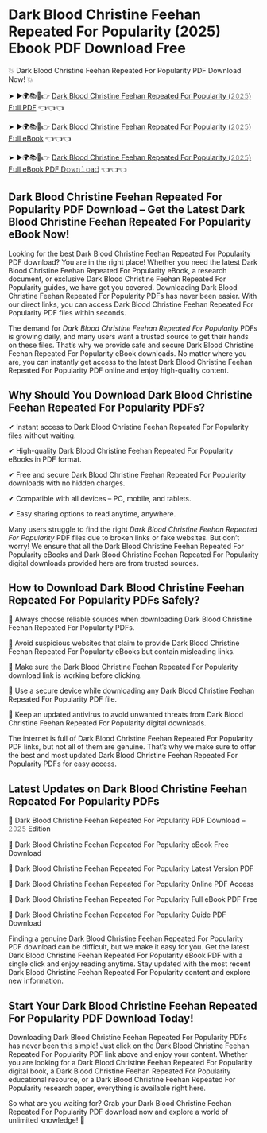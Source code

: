 # Dark Blood Christine Feehan Repeated For Popularity (2025) Ebook PDF Download Free

💥 Dark Blood Christine Feehan Repeated For Popularity PDF Download Now! 💥

➤ ►🌍📚📱👉 [Dark Blood Christine Feehan Repeated For Popularity (𝟸𝟶𝟸𝟻) F𝚞ll PDF](https://getpdf.xyz/dark-blood-christine-feehan-repeated-for-popularity) 👈👈👈


➤ ►🌍📚📱👉 [Dark Blood Christine Feehan Repeated For Popularity (𝟸𝟶𝟸𝟻) F𝚞ll eBook](https://getpdf.xyz/dark-blood-christine-feehan-repeated-for-popularity) 👈👈👈


➤ ►🌍📚📱👉 [Dark Blood Christine Feehan Repeated For Popularity (𝟸𝟶𝟸𝟻) F𝚞ll eBook PDF D𝚘𝚠𝚗𝚕𝚘a𝚍](https://getpdf.xyz/dark-blood-christine-feehan-repeated-for-popularity) 👈👈👈


## Dark Blood Christine Feehan Repeated For Popularity PDF Download – Get the Latest Dark Blood Christine Feehan Repeated For Popularity eBook Now!

Looking for the best Dark Blood Christine Feehan Repeated For Popularity PDF download? You are in the right place! Whether you need the latest Dark Blood Christine Feehan Repeated For Popularity eBook, a research document, or exclusive Dark Blood Christine Feehan Repeated For Popularity guides, we have got you covered. Downloading Dark Blood Christine Feehan Repeated For Popularity PDFs has never been easier. With our direct links, you can access Dark Blood Christine Feehan Repeated For Popularity PDF files within seconds.

The demand for *Dark Blood Christine Feehan Repeated For Popularity* PDFs is growing daily, and many users want a trusted source to get their hands on these files. That’s why we provide safe and secure Dark Blood Christine Feehan Repeated For Popularity eBook downloads. No matter where you are, you can instantly get access to the latest Dark Blood Christine Feehan Repeated For Popularity PDF online and enjoy high-quality content.

## Why Should You Download Dark Blood Christine Feehan Repeated For Popularity PDFs?

✔ Instant access to Dark Blood Christine Feehan Repeated For Popularity files without waiting.

✔ High-quality Dark Blood Christine Feehan Repeated For Popularity eBooks in PDF format.

✔ Free and secure Dark Blood Christine Feehan Repeated For Popularity downloads with no hidden charges.

✔ Compatible with all devices – PC, mobile, and tablets.

✔ Easy sharing options to read anytime, anywhere.

Many users struggle to find the right *Dark Blood Christine Feehan Repeated For Popularity* PDF files due to broken links or fake websites. But don’t worry! We ensure that all the Dark Blood Christine Feehan Repeated For Popularity eBooks and Dark Blood Christine Feehan Repeated For Popularity digital downloads provided here are from trusted sources.

## How to Download Dark Blood Christine Feehan Repeated For Popularity PDFs Safely?

📌 Always choose reliable sources when downloading Dark Blood Christine Feehan Repeated For Popularity PDFs.

📌 Avoid suspicious websites that claim to provide Dark Blood Christine Feehan Repeated For Popularity eBooks but contain misleading links.

📌 Make sure the Dark Blood Christine Feehan Repeated For Popularity download link is working before clicking.

📌 Use a secure device while downloading any Dark Blood Christine Feehan Repeated For Popularity PDF file.

📌 Keep an updated antivirus to avoid unwanted threats from Dark Blood Christine Feehan Repeated For Popularity digital downloads.

The internet is full of Dark Blood Christine Feehan Repeated For Popularity PDF links, but not all of them are genuine. That’s why we make sure to offer the best and most updated Dark Blood Christine Feehan Repeated For Popularity PDFs for easy access.

## Latest Updates on Dark Blood Christine Feehan Repeated For Popularity PDFs

🔹 Dark Blood Christine Feehan Repeated For Popularity PDF Download – 𝟸𝟶𝟸𝟻 Edition

🔹 Dark Blood Christine Feehan Repeated For Popularity eBook Free Download

🔹 Dark Blood Christine Feehan Repeated For Popularity Latest Version PDF

🔹 Dark Blood Christine Feehan Repeated For Popularity Online PDF Access

🔹 Dark Blood Christine Feehan Repeated For Popularity Full eBook PDF Free

🔹 Dark Blood Christine Feehan Repeated For Popularity Guide PDF Download

Finding a genuine Dark Blood Christine Feehan Repeated For Popularity PDF download can be difficult, but we make it easy for you. Get the latest Dark Blood Christine Feehan Repeated For Popularity eBook PDF with a single click and enjoy reading anytime. Stay updated with the most recent Dark Blood Christine Feehan Repeated For Popularity content and explore new information.

## Start Your Dark Blood Christine Feehan Repeated For Popularity PDF Download Today!

Downloading Dark Blood Christine Feehan Repeated For Popularity PDFs has never been this simple! Just click on the Dark Blood Christine Feehan Repeated For Popularity PDF link above and enjoy your content. Whether you are looking for a Dark Blood Christine Feehan Repeated For Popularity digital book, a Dark Blood Christine Feehan Repeated For Popularity educational resource, or a Dark Blood Christine Feehan Repeated For Popularity research paper, everything is available right here.

So what are you waiting for? Grab your Dark Blood Christine Feehan Repeated For Popularity PDF download now and explore a world of unlimited knowledge! 🚀